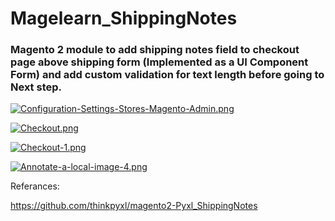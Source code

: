 # Magelearn_ShippingNotes
### Magento 2 module to add shipping notes field to checkout page above shipping form (Implemented as a UI Component Form) and add custom validation for text length before going to Next step.

[![Configuration-Settings-Stores-Magento-Admin.png](https://i.postimg.cc/t49SXgQm/Configuration-Settings-Stores-Magento-Admin.png)](https://postimg.cc/KRsrfxYn)

[![Checkout.png](https://i.postimg.cc/T1Y1dm03/Checkout.png)](https://postimg.cc/0MFPZzhT)

[![Checkout-1.png](https://i.postimg.cc/VNqkX4HN/Checkout-1.png)](https://postimg.cc/WD4VvmVR)

[![Annotate-a-local-image-4.png](https://i.postimg.cc/wvFxGMz8/Annotate-a-local-image-4.png)](https://postimg.cc/k66dVnDf)

Referances:

https://github.com/thinkpyxl/magento2-Pyxl_ShippingNotes
